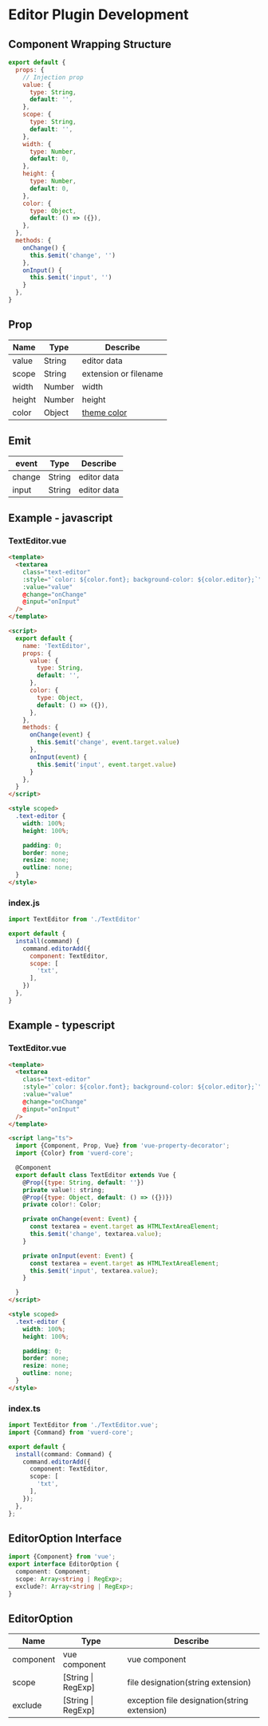 # Editor Plugin Development

## Component Wrapping Structure
```javascript
export default {
  props: {
    // Injection prop
    value: {
      type: String,
      default: '',
    },
    scope: {
      type: String,
      default: '',
    },
    width: {
      type: Number,
      default: 0,
    },
    height: {
      type: Number,
      default: 0,
    },
    color: {
      type: Object,
      default: () => ({}),
    },
  },
  methods: {
    onChange() {
      this.$emit('change', '')
    },
    onInput() {
      this.$emit('input', '')
    }
  },
}
```

## Prop
| Name | Type | Describe |
| --- | --- | --- |
| value | String | editor data |
| scope | String | extension or filename |
| width | Number | width |
| height | Number | height |
| color | Object | [theme color](https://vuerd.github.io/vuerd-docs/?path=/story/plugin-command--theme) |

## Emit
| event | Type | Describe |
| --- | --- | --- |
| change | String | editor data |
| input | String | editor data |


## Example - javascript
### TextEditor.vue
```html
<template>
  <textarea
    class="text-editor"
    :style="`color: ${color.font}; background-color: ${color.editor};`"
    :value="value"
    @change="onChange"
    @input="onInput"
  />
</template>

<script>
  export default {
    name: 'TextEditor',
    props: {
      value: {
        type: String,
        default: '',
      },
      color: {
        type: Object,
        default: () => ({}),
      },      
    },
    methods: {
      onChange(event) {
        this.$emit('change', event.target.value)
      },
      onInput(event) {
        this.$emit('input', event.target.value)
      }
    },
  }
</script>

<style scoped>
  .text-editor {
    width: 100%;
    height: 100%;

    padding: 0;
    border: none;
    resize: none;
    outline: none;
  }
</style>
```
### index.js
```javascript
import TextEditor from './TextEditor'

export default {
  install(command) {
    command.editorAdd({
      component: TextEditor,
      scope: [
        'txt',
      ],
    })
  },
}
```

## Example - typescript
### TextEditor.vue
```html
<template>
  <textarea
    class="text-editor"
    :style="`color: ${color.font}; background-color: ${color.editor};`"
    :value="value"
    @change="onChange"
    @input="onInput"
  />
</template>

<script lang="ts">
  import {Component, Prop, Vue} from 'vue-property-decorator';
  import {Color} from 'vuerd-core';

  @Component
  export default class TextEditor extends Vue {
    @Prop({type: String, default: ''})
    private value!: string;
    @Prop({type: Object, default: () => ({})})
    private color!: Color;

    private onChange(event: Event) {
      const textarea = event.target as HTMLTextAreaElement;
      this.$emit('change', textarea.value);
    }

    private onInput(event: Event) {
      const textarea = event.target as HTMLTextAreaElement;
      this.$emit('input', textarea.value);
    }

  }
</script>

<style scoped>
  .text-editor {
    width: 100%;
    height: 100%;

    padding: 0;
    border: none;
    resize: none;
    outline: none;
  }
</style>
```

### index.ts
```typescript
import TextEditor from './TextEditor.vue';
import {Command} from 'vuerd-core';

export default {
  install(command: Command) {
    command.editorAdd({
      component: TextEditor,
      scope: [
        'txt',
      ],
    });
  },
};
```

## EditorOption Interface
```typescript
import {Component} from 'vue';
export interface EditorOption {
  component: Component;
  scope: Array<string | RegExp>;
  exclude?: Array<string | RegExp>;
}
```

## EditorOption
| Name | Type | Describe |
| --- | --- | --- |
| component | vue component | vue component |
| scope | [String \| RegExp] | file designation(string extension) |
| exclude | [String \| RegExp] | exception file designation(string extension) |
